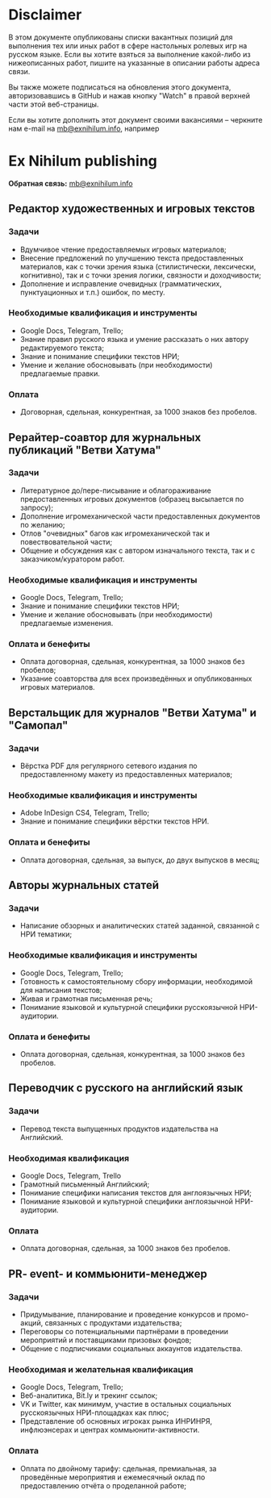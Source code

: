 # Disclaimer

В этом документе опубликованы списки вакантных позиций для выполнения
тех или иных работ в сфере настольных ролевых игр на русском языке.
Если вы хотите взяться за выполнение какой-либо из нижеописанных работ,
пишите на указанные в описании работы адреса связи.

Вы также можете подписаться на обновления этого документа, авторизовавшись
в GitHub и нажав кнопку "Watch" в правой верхней части этой веб-страницы.

Если вы хотите дополнить этот документ своими вакансиями – черкните нам e-mail
на [mb@exnihilum.info](mailto:mb@exnihilum.info), например

# Ex Nihilum publishing
**Обратная связь:**  [mb@exnihilum.info](mailto:mb@exnihilum.info)

## Редактор художественных и игровых текстов
### Задачи
- Вдумчивое чтение предоставляемых игровых материалов;
- Внесение предложений по улучшению текста предоставленных материалов, как с
  точки зрения языка (стилистически, лексически, когнитивно), так и с точки зрения логики, связности и доходчивости;
- Дополнение и исправление очевидных (грамматических, пунктуационных и т.п.)
  ошибок, по месту.

### Необходимые квалификация и инструменты
- Google Docs, Telegram, Trello;
- Знание правил русского языка и умение рассказать о них автору редактируемого
  текста;
- Знание и понимание специфики текстов НРИ;
- Умение и желание обосновывать (при необходимости) предлагаемые правки.

### Оплата
- Договорная, сдельная, конкурентная, за 1000 знаков без пробелов.

## Рерайтер-соавтор для журнальных публикаций "Ветви Хатума"
### Задачи
- Литературное до/пере-писывание и облагораживание предоставленных игровых документов (образец
  высылается по запросу);
- Дополнение игромеханической части предоставленных документов по желанию;
- Отлов "очевидных" багов как игромеханической так и повествовательной части;
- Общение и обсуждения как с автором изначального текста, так и с
  заказчиком/куратором
  работ.

### Необходимые квалификация и инструменты
- Google Docs, Telegram, Trello;
- Знание и понимание специфики текстов НРИ;
- Умение и желание обосновывать (при необходимости) предлагаемые изменения.

### Оплата и бенефиты
- Оплата договорная, сдельная, конкурентная, за 1000 знаков без пробелов;
- Указание соавторства для всех произведённых и опубликованных игровых материалов.

## Верстальщик для журналов "Ветви Хатума" и "Самопал"
### Задачи
- Вёрстка PDF для регулярного сетевого издания по предоставленному макету из
  предоставленных материалов;

### Необходимые квалификация и инструменты
- Adobe InDesign CS4, Telegram, Trello;
- Знание и понимание специфики вёрстки текстов НРИ.

### Оплата и бенефиты
- Оплата договорная, сдельная, за выпуск, до двух выпусков в месяц;


## Авторы журнальных статей
### Задачи
- Написание обзорных и аналитических статей заданной, связанной с НРИ тематики;

### Необходимые квалификация и инструменты
- Google Docs, Telegram, Trello;
- Готовность к самостоятельному сбору информации, необходимой для написания
  текстов;
- Живая и грамотная письменная речь;
- Понимание языковой и культурной специфики русскоязычной НРИ-аудитории.

### Оплата и бенефиты
- Оплата договорная, сдельная, конкурентная, за 1000 знаков без пробелов.

## Переводчик с русского на английский язык
### Задачи
- Перевод текста выпущенных продуктов издательства на Английский.

### Необходимая квалификация
- Google Docs, Telegram, Trello
- Грамотный письменный Английский;
- Понимание специфики написания текстов для англоязычных НРИ;
- Понимание языковой и культурной специфики англоязычной НРИ-аудитории.

### Оплата
- Оплата договорная, сдельная, за 1000 знаков без пробелов.

## PR- event- и коммьюнити-менеджер
### Задачи
- Придумывание, планирование и проведение конкурсов и промо-акций, связанных с продуктами
  издательства;
- Переговоры со потенциальными партнёрами в проведении мероприятий и поставщиками призовых фондов;
- Общение с подписчиками социальных аккаунтов издательства.

### Необходимая и желательная квалификация
- Google Docs, Telegram, Trello;
- Веб-аналитика, Bit.ly и трекинг ссылок;
- VK и Twitter, как минимум, участие в остальных социальных русскоязычных НРИ-площадках как плюс;
- Представление об основных игроках рынка ИНРИНРЯ, инфлюэнсерах и центрах
  коммьюнити-активности.

### Оплата
- Оплата по двойному тарифу: сдельная, премиальная, за проведённые мероприятия и ежемесячный
  оклад по предоставлению отчёта о проделанной работе;
